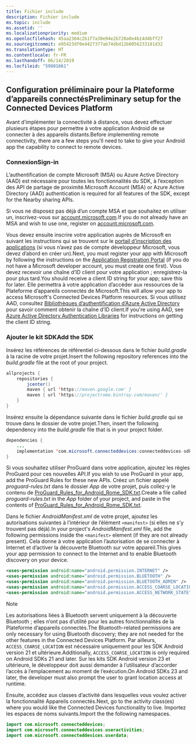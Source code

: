 ```yaml
---
title: Fichier include
description: Fichier include
ms.topic: include
ms.assetid: ''
ms.localizationpriority: medium
ms.openlocfilehash: 45aa2364c2b1f7a30e94e2b720a0e4b14d4bff27
ms.sourcegitcommit: e95423df0e4427377ab74dbd12b0056233181d32
ms.translationtype: HT
ms.contentlocale: fr-FR
ms.lasthandoff: 06/14/2019
ms.locfileid: "59801661"
---
```

## <a name="preliminary-setup-for-the-connected-devices-platform"></a><span data-ttu-id="cc642-103">Configuration préliminaire pour la Plateforme d’appareils connectés</span><span class="sxs-lookup"><span data-stu-id="cc642-103">Preliminary setup for the Connected Devices Platform</span></span>

<span data-ttu-id="cc642-104">Avant d’implémenter la connectivité à distance, vous devez effectuer plusieurs étapes pour permettre à votre application Android de se connecter à des appareils distants.</span><span class="sxs-lookup"><span data-stu-id="cc642-104">Before implementing remote connectivity, there are a few steps you'll need to take to give your Android app the capability to connect to remote devices.</span></span>

### <a name="sign-in"></a><span data-ttu-id="cc642-105">Connexion</span><span class="sxs-lookup"><span data-stu-id="cc642-105">Sign-in</span></span>

<span data-ttu-id="cc642-106">L’authentification de compte Microsoft (MSA) ou Azure Active Directory (AAD) est nécessaire pour toutes les fonctionnalités du SDK, à l’exception des API de partage de proximité.</span><span class="sxs-lookup"><span data-stu-id="cc642-106">Microsoft Account (MSA) or Azure Active Directory (AAD) authentication is required for all features of the SDK, except for the Nearby sharing APIs.</span></span> 

<span data-ttu-id="cc642-107">Si vous ne disposez pas déjà d’un compte MSA et que souhaitez en utiliser un, inscrivez-vous sur [account.microsoft.com](https://account.microsoft.com/account).</span><span class="sxs-lookup"><span data-stu-id="cc642-107">If you do not already have an MSA and wish to use one, register on [account.microsoft.com](https://account.microsoft.com/account).</span></span>

<span data-ttu-id="cc642-108">Vous devez ensuite inscrire votre application auprès de Microsoft en suivant les instructions qui se trouvent sur le [portail d’inscription des applications](https://apps.dev.microsoft.com/) (si vous n’avez pas de compte développeur Microsoft, vous devez d’abord en créer un).</span><span class="sxs-lookup"><span data-stu-id="cc642-108">Next, you must register your app with Microsoft by following the instructions on the [Application Registration Portal](https://apps.dev.microsoft.com/) (if you do not have a Microsoft developer account, you must create one first).</span></span> <span data-ttu-id="cc642-109">Vous devez recevoir une chaîne d’ID client pour votre application ; enregistrez-la pour plus tard.</span><span class="sxs-lookup"><span data-stu-id="cc642-109">You should receive a client ID string for your app; save this for later.</span></span> <span data-ttu-id="cc642-110">Elle permettra à votre application d’accéder aux ressources de la Plateforme d’appareils connectés de Microsoft.</span><span class="sxs-lookup"><span data-stu-id="cc642-110">This will allow your app to access Microsoft's Connected Devices Platform resources.</span></span> <span data-ttu-id="cc642-111">Si vous utilisez AAD, consultez [Bibliothèques d’authentification d’Azure Active Directory](https://docs.microsoft.com/azure/active-directory/develop/active-directory-authentication-libraries) pour savoir comment obtenir la chaîne d’ID client.</span><span class="sxs-lookup"><span data-stu-id="cc642-111">If you're using AAD, see [Azure Active Directory Authentication Libraries](https://docs.microsoft.com/azure/active-directory/develop/active-directory-authentication-libraries) for instructions on getting the client ID string.</span></span>

### <a name="add-the-sdk"></a><span data-ttu-id="cc642-112">Ajouter le kit SDK</span><span class="sxs-lookup"><span data-stu-id="cc642-112">Add the SDK</span></span>

<span data-ttu-id="cc642-113">Insérez les références de référentiel ci-dessous dans le fichier *build.gradle* à la racine de votre projet.</span><span class="sxs-lookup"><span data-stu-id="cc642-113">Insert the following repository references into the *build.gradle* file at the root of your project.</span></span>

```Java
allprojects {
    repositories {
        jcenter()
        maven { url 'https://maven.google.com' }
        maven { url 'https://projectrome.bintray.com/maven/' }
    }
}
```
<span data-ttu-id="cc642-114">Insérez ensuite la dépendance suivante dans le fichier _build.gradle_ qui se trouve dans le dossier de votre projet.</span><span class="sxs-lookup"><span data-stu-id="cc642-114">Then, insert the following dependency into the _build.gradle_ file that is in your project folder.</span></span>

```Java
dependencies { 
    ...
    implementation 'com.microsoft.connecteddevices:connecteddevices-sdk:0.11.0'
}
```

<span data-ttu-id="cc642-115">Si vous souhaitez utiliser ProGuard dans votre application, ajoutez les règles ProGuard pour ces nouvelles API.</span><span class="sxs-lookup"><span data-stu-id="cc642-115">If you wish to use ProGuard in your app, add the ProGuard Rules for these new APIs.</span></span> <span data-ttu-id="cc642-116">Créez un fichier appelé *proguard-rules.txt* dans le dossier *App* de votre projet, puis collez-y le contenu de [ProGuard_Rules_for_Android_Rome_SDK.txt](https://github.com/Microsoft/project-rome/blob/master/Android/ProGuard_Rules_for_Android_Rome_SDK.txt).</span><span class="sxs-lookup"><span data-stu-id="cc642-116">Create a file called *proguard-rules.txt* in the *App* folder of your project, and paste in the contents of [ProGuard_Rules_for_Android_Rome_SDK.txt](https://github.com/Microsoft/project-rome/blob/master/Android/ProGuard_Rules_for_Android_Rome_SDK.txt).</span></span>

<span data-ttu-id="cc642-117">Dans le fichier *AndroidManifest.xml* de votre projet, ajoutez les autorisations suivantes à l’intérieur de l’élément `<manifest>` (si elles ne s’y trouvent pas déjà).</span><span class="sxs-lookup"><span data-stu-id="cc642-117">In your project's *AndroidManifest.xml* file, add the following permissions inside the `<manifest>` element (if they are not already present).</span></span> <span data-ttu-id="cc642-118">Cela donne à votre application l’autorisation de se connecter à Internet et d’activer la découverte Bluetooth sur votre appareil.</span><span class="sxs-lookup"><span data-stu-id="cc642-118">This gives your app permission to connect to the Internet and to enable Bluetooth discovery on your device.</span></span>

```xml
<uses-permission android:name="android.permission.INTERNET" />
<uses-permission android:name="android.permission.BLUETOOTH" />
<uses-permission android:name="android.permission.BLUETOOTH_ADMIN" />
<uses-permission android:name="android.permission.ACCESS_COARSE_LOCATION" />
<uses-permission android:name="android.permission.ACCESS_NETWORK_STATE" />
```

> [!NOTE]
> <span data-ttu-id="cc642-119">Les autorisations liées à Bluetooth servent uniquement à la découverte Bluetooth ; elles n’ont pas d’utilité pour les autres fonctionnalités de la Plateforme d’appareils connectés.</span><span class="sxs-lookup"><span data-stu-id="cc642-119">The Bluetooth-related permissions are only necessary for using Bluetooth discovery; they are not needed for the other features in the Connected Devices Platform.</span></span> <span data-ttu-id="cc642-120">Par ailleurs, `ACCESS_COARSE_LOCATION` est nécessaire uniquement pour les SDK Android version 21 et ultérieure.</span><span class="sxs-lookup"><span data-stu-id="cc642-120">Additionally, `ACCESS_COARSE_LOCATION` is only required on Android SDKs 21 and later.</span></span> <span data-ttu-id="cc642-121">Sur les kits SDK Android version 23 et ultérieure, le développeur doit aussi demander à l’utilisateur d’accorder l’accès à l’emplacement au moment de l’exécution.</span><span class="sxs-lookup"><span data-stu-id="cc642-121">On Android SDKs 23 and later, the developer must also prompt the user to grant location access at runtime.</span></span>

<span data-ttu-id="cc642-122">Ensuite, accédez aux classes d’activité dans lesquelles vous voulez activer la fonctionnalité Appareils connectés.</span><span class="sxs-lookup"><span data-stu-id="cc642-122">Next, go to the activity class(es) where you would like the Connected Devices functionality to live.</span></span> <span data-ttu-id="cc642-123">Importez les espaces de noms suivants.</span><span class="sxs-lookup"><span data-stu-id="cc642-123">Import the the following namespaces.</span></span>

```java
import com.microsoft.connecteddevices;
import com.microsoft.connecteddevices.useractivities;
import com.microsoft.connecteddevices.userdata;
```
